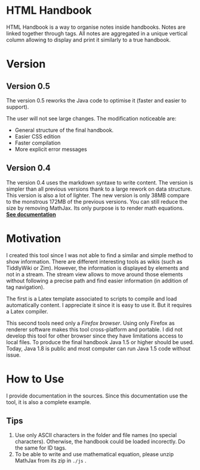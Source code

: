 # HTML Handbook

HTML Handbook is a way to organise notes inside handbooks. Notes are linked together through tags. All notes are aggregated in a unique vertical column allowing to display and print it similarly to a true handbook.

# Version

## Version 0.5

The version 0.5 reworks the Java code to optimise it (faster and easier to support).

The user will not see large changes. The modification noticeable are:

- General structure of the final handbook.
- Easier CSS edition
- Faster compilation
- More explicit error messages

## Version 0.4

The version 0.4 uses the markdown syntaxe to write content.
The version is simpler than all previous versions thank to a large rework on data structure. This version is also a lot of lighter. The new version is only 38MB compare to the monstrous 172MB of the previous versions. You can still reduce the size by removing MathJax. Its only purpose is to render math equations.
**[See documentation](https://github.com/ThomasAuriel/HTML-Handbook/blob/master/formatedHandbook.md)**

# Motivation

I created this tool since I was not able to find a similar and simple method to show information. There are different interesting tools as wikis (such as TiddlyWiki or Zim). However, the information is displayed by elements and not in a stream. The stream view allows to move around those elements without following a precise path and find easier information (in addition of tag navigation).

The first is a Latex template associated to scripts to compile and load automatically content. I appreciate it since it is easy to use it. But it requires a Latex compiler.

This second tools need only a _Firefox browser_. Using only Firefox as renderer software makes this tool cross-platform and portable. I did not develop this tool for other browser since they have limitations access to local files. To produce the final handbook Java 1.5 or higher should be used. Today, Java 1.8 is public and most computer can run Java 1.5 code without issue.

# How to Use
I provide documentation in the sources. Since this documentation use the tool, it is also a complete example.

## Tips
1. Use only ASCII characters in the folder and file names (no special characters). Otherwise, the handbook could be loaded incorectly. Do the same for ID tags.
2. To be able to write and use mathematical equation, please unzip MathJax from its zip in `./js` .
